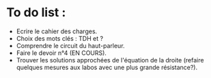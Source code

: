 To do list :
===========

- Ecrire le cahier des charges.
- Choix des mots clés : TDH et ?
- Comprendre le circuit du haut-parleur.
- Faire le devoir n°4 (EN COURS).
- Trouver les solutions approchées de l'équation de la droite (refaire quelques mesures aux labos avec une plus grande résistance?).

